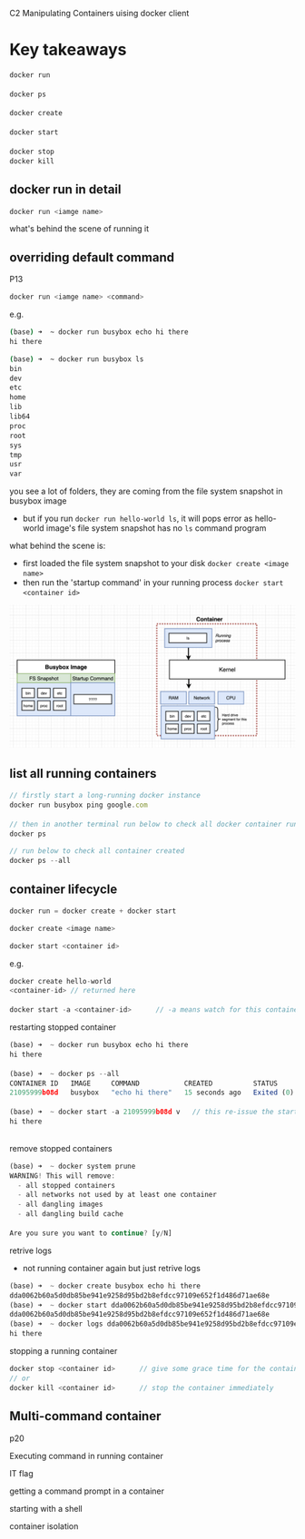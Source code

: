 C2 Manipulating Containers uising docker client





# Key takeaways



```js
docker run

docker ps

docker create

docker start

docker stop
docker kill
```











## docker run in detail

```sh
docker run <iamge name>
```

what's behind the scene of running it



## overriding default command

P13

```sh
docker run <iamge name> <command>
```



e.g.

```sh
(base) ➜  ~ docker run busybox echo hi there
hi there
```



```sh
(base) ➜  ~ docker run busybox ls
bin
dev
etc
home
lib
lib64
proc
root
sys
tmp
usr
var
```

you see a lot of folders, they are coming from the file system snapshot in busybox image

+ but if you run `docker run hello-world ls`, it will pops error as hello-world image's file system snapshot has no `ls` command program 

what behind the scene is: 

+ first loaded the file system snapshot to your disk `docker create <image name>`
+ then run the 'startup command' in your running process `docker start <container id>`

![](./src_md/busybox1.png)



## list all running containers

```js
// firstly start a long-running docker instance
docker run busybox ping google.com

// then in another terminal run below to check all docker container running
docker ps
```



```js
// run below to check all container created 
docker ps --all
```





## container lifecycle



```js
docker run = docker create + docker start
```

```js
docker create <image name>
```

```js
docker start <container id>
```

e.g.

```js
docker create hello-world
<container-id> // returned here

docker start -a <container-id>		// -a means watch for this container's output and print it in terminal, if no '-a' in this command container's output will not be displayed in terminal
```



restarting stopped container

```js
(base) ➜  ~ docker run busybox echo hi there
hi there

(base) ➜  ~ docker ps --all
CONTAINER ID   IMAGE     COMMAND           CREATED          STATUS                      PORTS     NAMES
21095999b08d   busybox   "echo hi there"   15 seconds ago   Exited (0) 14 seconds ago             flamboyant_galileo

(base) ➜  ~ docker start -a 21095999b08d v   // this re-issue the startup command which restart the container
hi there
 
```

remove stopped containers

```js
(base) ➜  ~ docker system prune
WARNING! This will remove:
  - all stopped containers
  - all networks not used by at least one container
  - all dangling images
  - all dangling build cache

Are you sure you want to continue? [y/N] 
```



retrive logs

+ not running container again but just retrive logs

```js
(base) ➜  ~ docker create busybox echo hi there
dda0062b60a5d0db85be941e9258d95bd2b8efdcc97109e652f1d486d71ae68e
(base) ➜  ~ docker start dda0062b60a5d0db85be941e9258d95bd2b8efdcc97109e652f1d486d71ae68e
dda0062b60a5d0db85be941e9258d95bd2b8efdcc97109e652f1d486d71ae68e
(base) ➜  ~ docker logs dda0062b60a5d0db85be941e9258d95bd2b8efdcc97109e652f1d486d71ae68e
hi there

```



stopping a running container 

```js
docker stop <container id>		// give some grace time for the container to stop
// or   
docker kill <container id>		// stop the container immediately
```





## Multi-command container 

p20





Executing command in running container







IT flag





getting a command prompt in a container 





starting with a shell





container isolation